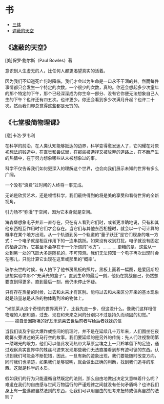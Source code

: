 # 书

- [三体](./3t.md)
- [遮蔽的天空](#遮蔽的天空)

## 《遮蔽的天空》

[美]保罗·鲍尔斯（Paul Bowles）著

意识到人生虚无的人，比任何人都更渴望真实的活着。

因为我们不知道死亡何时降临，我们才会以为生命是一口永不干涸的井。然而每件事情都只会发生一个特定的次数，一个很少的次数，真的。你还会想起多少次童年的那个特定的下午，那个已经深深成为你生命一部分、没有它你便无法想象自己人生的下午？也许还有四五次。也许更少。你还会看到多少次满月升起？也许二十次。然而我们却总觉得这些都是无穷的。

## 《七堂极简物理课》

[意]卡洛·罗韦利

在科学的前沿，在人类认知能够抵达的边界，科学变得愈发迷人了，它闪耀在对原初想法的锻造中，在直觉和尝试里，在那些被选择又被放弃的道路上，在不断产生的热情中，在于努力想象哪些从未被想象过的事。

科学不仅告诉我们如何更深入的理解这个世界，也会向我们展示未知的世界有多么广阔。

一个没有“浪费”过时间的人终将一事无成。

无论是欣赏艺术，还是领悟科学，我们最终得到的将是美的享受和看待世界的全新视角。

引力场不“弥漫”于空间，因为它本身就是空间。

海森堡想象电子并非一直存在，只在有人看到它们时，或者更准确地说，只有和其他东西相互作用时它们才会存在。当它们与其他东西相撞时，就会以一个可计算的概率在某个地方出现。从一个轨道到另一个轨道的“量子跃迁”是它们现身的唯一方式：一个电子就是相互作用下的一连串跳跃。如果没有收到打扰，电子就没有固定的栖身之所，它甚至不会存在于一个所谓的“地方”。…………更糟的是，这些从一处到另一处的飞跃大多是随机的，不可预测。我们无法预知一个电子再次出现时会在哪儿，只能计算它出现在这里或那里的“概率”。

玻尔去世的时候，有人拍下了他书房黑板的照片。黑板上画着一幅图，是爱因斯坦思想实验中那个“充满光的盒子”。直到生命的最后一刻，他仍在挑战自己，仍然想要直到得更多。直到最后一刻，他仍未停止怀疑。

只有存在热量的时候，过去和未来才有区别。能将过去和未来区分开来的基本现象就是热量总是从热的物体跑到冷的物体上。

“米凯莱从这个奇怪的世界离开了，比我先走一步，但这没什么。像我们这样相信物理的人都知道，过去、现在和未来之间的分别只不过是持久而顽固的幻觉。”  —— 摘自爱因斯坦的好友米凯莱去世后前者写给后者妹妹的信

当我们谈及宇宙大爆炸或空间的肌理时，并不是在延续几十万年来，人们围坐在夜晚篝火旁讲述的天马行空的故事。我们要延续的是另外的传统：先人们注视黎明第一缕曙光的眼力，他们可以借此发现热带大草原尘埃之上一只羚羊留下的足迹，通过观察真实世界中的蛛丝马迹来发现那些我们无法直接看到却有迹可循的东西。认识到我们可能会不断犯错，因此，一旦有新的迹象出现，我们要能随时改变方向，同时我们也清楚，如果我们足够聪明，就会做出正确的判断，找到我们追寻的东西。这就是科学的本质。

假如我们的行为只能遵循自然既定的法则，那么自由地做出决定又意味着什么呢？难道在我们的自由感与世间万物运行的严谨规律之间就没有任何矛盾吗？也许我们身上有一些逃避自然法则的东西，让我们可以用自由的思考来扭转或偏离自然的法则？
